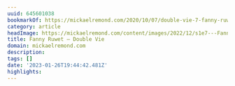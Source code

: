 ```yaml
---
uuid: 645601038
bookmarkOf: https://mickaelremond.com/2020/10/07/double-vie-7-fanny-ruwet/
category: article
headImage: https://mickaelremond.com/content/images/2022/12/s1e7---Fanny-Ruwet--2560---1440px-.png
title: Fanny Ruwet – Double Vie
domain: mickaelremond.com
description:
tags: []
date: '2023-01-26T19:44:42.481Z'
highlights:
---
```



